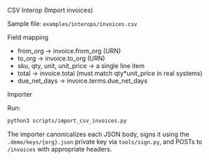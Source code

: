 CSV Interop (Import invoices)

Sample file: `examples/interops/invoices.csv`

Field mapping
- from_org → invoice.from_org (URN)
- to_org → invoice.to_org (URN)
- sku, qty, unit, unit_price → a single line item
- total → invoice.total (must match qty*unit_price in real systems)
- due_net_days → invoice.terms.due_net_days

Importer

Run:

```bash
python3 scripts/import_csv_invoices.py
```

The importer canonicalizes each JSON body, signs it using the `.demo/keys/{org}.json`
private key via `tools/sign.py`, and POSTs to `/invoices` with appropriate headers.


